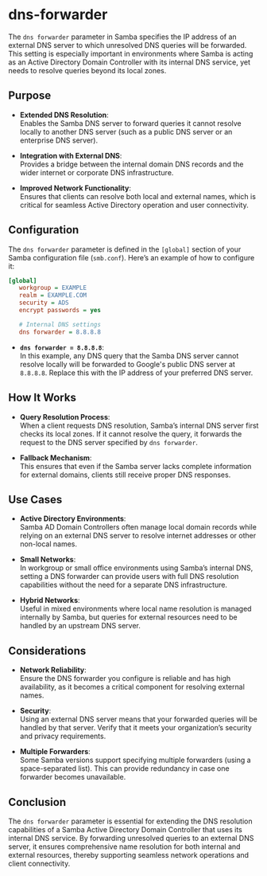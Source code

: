 # dns-forwarder

The `dns forwarder` parameter in Samba specifies the IP address of an external DNS server to which unresolved DNS queries will be forwarded. This setting is especially important in environments where Samba is acting as an Active Directory Domain Controller with its internal DNS service, yet needs to resolve queries beyond its local zones.

## Purpose

- **Extended DNS Resolution**:  
  Enables the Samba DNS server to forward queries it cannot resolve locally to another DNS server (such as a public DNS server or an enterprise DNS server).

- **Integration with External DNS**:  
  Provides a bridge between the internal domain DNS records and the wider internet or corporate DNS infrastructure.

- **Improved Network Functionality**:  
  Ensures that clients can resolve both local and external names, which is critical for seamless Active Directory operation and user connectivity.

## Configuration

The `dns forwarder` parameter is defined in the `[global]` section of your Samba configuration file (`smb.conf`). Here’s an example of how to configure it:

```ini
[global]
   workgroup = EXAMPLE
   realm = EXAMPLE.COM
   security = ADS
   encrypt passwords = yes

   # Internal DNS settings
   dns forwarder = 8.8.8.8
```

- **`dns forwarder = 8.8.8.8`**:  
  In this example, any DNS query that the Samba DNS server cannot resolve locally will be forwarded to Google's public DNS server at `8.8.8.8`. Replace this with the IP address of your preferred DNS server.

## How It Works

- **Query Resolution Process**:  
  When a client requests DNS resolution, Samba’s internal DNS server first checks its local zones. If it cannot resolve the query, it forwards the request to the DNS server specified by `dns forwarder`.

- **Fallback Mechanism**:  
  This ensures that even if the Samba server lacks complete information for external domains, clients still receive proper DNS responses.

## Use Cases

- **Active Directory Environments**:  
  Samba AD Domain Controllers often manage local domain records while relying on an external DNS server to resolve internet addresses or other non-local names.

- **Small Networks**:  
  In workgroup or small office environments using Samba’s internal DNS, setting a DNS forwarder can provide users with full DNS resolution capabilities without the need for a separate DNS infrastructure.

- **Hybrid Networks**:  
  Useful in mixed environments where local name resolution is managed internally by Samba, but queries for external resources need to be handled by an upstream DNS server.

## Considerations

- **Network Reliability**:  
  Ensure the DNS forwarder you configure is reliable and has high availability, as it becomes a critical component for resolving external names.

- **Security**:  
  Using an external DNS server means that your forwarded queries will be handled by that server. Verify that it meets your organization’s security and privacy requirements.

- **Multiple Forwarders**:  
  Some Samba versions support specifying multiple forwarders (using a space-separated list). This can provide redundancy in case one forwarder becomes unavailable.

## Conclusion

The `dns forwarder` parameter is essential for extending the DNS resolution capabilities of a Samba Active Directory Domain Controller that uses its internal DNS service. By forwarding unresolved queries to an external DNS server, it ensures comprehensive name resolution for both internal and external resources, thereby supporting seamless network operations and client connectivity.
